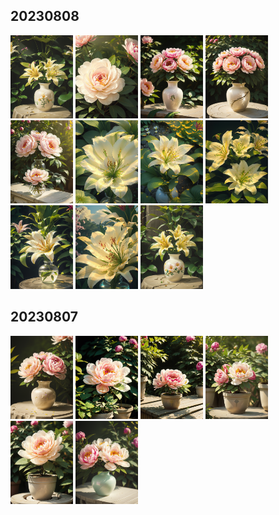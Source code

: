 ## 20230808
<img src="https://github.com/eric-projects/Stable-Diffusion-Pictures/blob/main/2023/20230808/000102147670879-其他-百合花.png" width="100px"> <img src="https://github.com/eric-projects/Stable-Diffusion-Pictures/blob/main/2023/20230808/000003266299057-其他-玫瑰花.png" width="100px"> <img src="https://github.com/eric-projects/Stable-Diffusion-Pictures/blob/main/2023/20230808/000013266299058-其他-玫瑰花.png" width="100px"> <img src="https://github.com/eric-projects/Stable-Diffusion-Pictures/blob/main/2023/20230808/000023266299058-其他-玫瑰花.png" width="100px"> <img src="https://github.com/eric-projects/Stable-Diffusion-Pictures/blob/main/2023/20230808/000033266299059-其他-玫瑰花.png" width="100px"> <img src="https://github.com/eric-projects/Stable-Diffusion-Pictures/blob/main/2023/20230808/00004533156443-其他-百合花.png" width="100px"> <img src="https://github.com/eric-projects/Stable-Diffusion-Pictures/blob/main/2023/20230808/00005533156444-其他-百合花.png" width="100px"> <img src="https://github.com/eric-projects/Stable-Diffusion-Pictures/blob/main/2023/20230808/000112147670880-其他-百合花.png" width="100px"> <img src="https://github.com/eric-projects/Stable-Diffusion-Pictures/blob/main/2023/20230808/000122147670881-其他-百合花.png" width="100px"> <img src="https://github.com/eric-projects/Stable-Diffusion-Pictures/blob/main/2023/20230808/000132147670882-其他-百合花.png" width="100px"> <img src="https://github.com/eric-projects/Stable-Diffusion-Pictures/blob/main/2023/20230808/000142147670879-其他-百合花.png" width="100px">

## 20230807
<img src="https://github.com/eric-projects/Stable-Diffusion-Pictures/blob/main/2023/20230807/000173398936856-其他-玫瑰花.png" width="100px"> <img src="https://github.com/eric-projects/Stable-Diffusion-Pictures/blob/main/2023/20230807/000122333850270-其他-玫瑰花.png" width="100px"> <img src="https://github.com/eric-projects/Stable-Diffusion-Pictures/blob/main/2023/20230807/000132333850271-其他-玫瑰花.png" width="100px"> <img src="https://github.com/eric-projects/Stable-Diffusion-Pictures/blob/main/2023/20230807/000142026509104-其他-玫瑰花.png" width="100px"> <img src="https://github.com/eric-projects/Stable-Diffusion-Pictures/blob/main/2023/20230807/000152026509105-其他-玫瑰花.png" width="100px"> <img src="https://github.com/eric-projects/Stable-Diffusion-Pictures/blob/main/2023/20230807/000163398936855-其他-玫瑰花.png" width="100px">

#